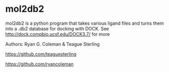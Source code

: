 mol2db2
=======

mol2db2 is a python program that takes various ligand files and turns them into a .db2 database for docking with DOCK.
See http://dock.compbio.ucsf.edu/DOCK3.7/ for more

Authors: Ryan G. Coleman & Teague Sterling

https://github.com/teaguesterling

https://github.com/ryancoleman
